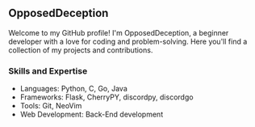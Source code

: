## OpposedDeception

Welcome to my GitHub profile! I'm OpposedDeception, a beginner developer with a love for coding and problem-solving. Here you'll find a collection of my projects and contributions. 
### Skills and Expertise

- Languages: Python, C, Go, Java
- Frameworks: Flask, CherryPY, discordpy, discordgo
- Tools: Git, NeoVim
- Web Development: Back-End development
